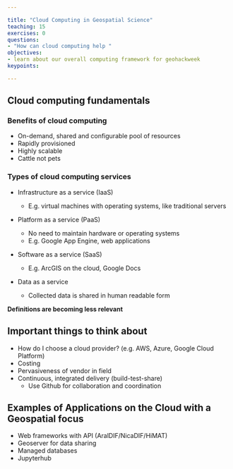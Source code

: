 ```yaml
---

title: "Cloud Computing in Geospatial Science"
teaching: 15
exercises: 0
questions:
- "How can cloud computing help "
objectives:
- learn about our overall computing framework for geohackweek
keypoints:

---
```


## Cloud computing fundamentals
### Benefits of cloud computing 
- On-demand, shared and configurable pool of resources
- Rapidly provisioned
- Highly scalable
- Cattle not pets

### Types of cloud computing services
- Infrastructure as a service (IaaS)
  - E.g. virtual machines with operating systems, like traditional servers
  
- Platform as a service (PaaS)
  - No need to maintain hardware or operating systems
  - E.g. Google App Engine, web applications
  
- Software as a service (SaaS)
  - E.g. ArcGIS on the cloud, Google Docs

- Data as a service
  - Collected data is shared in human readable form 

**Definitions are becoming less relevant**

## Important things to think about 
- How do I choose a cloud provider? (e.g. AWS, Azure, Google Cloud Platform)
- Costing
- Pervasiveness of vendor in field
- Continuous, integrated delivery (build-test-share)
  - Use Github for collaboration and coordination

## Examples of Applications on the Cloud with a Geospatial focus
- Web frameworks with API (AralDIF/NicaDIF/HiMAT)
- Geoserver for data sharing 
- Managed databases
- Jupyterhub
